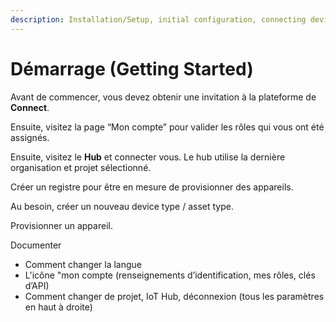 ```yaml
---
description: Installation/Setup, initial configuration, connecting devices.
---
```


# Démarrage (Getting Started)

Avant de commencer, vous devez obtenir une invitation à la plateforme de **Connect**.

Ensuite, visitez la page “Mon compte” pour valider les rôles qui vous ont été assignés.

Ensuite, visitez le **Hub** et connecter vous. Le hub utilise la dernière organisation et projet sélectionné.

Créer un registre pour être en mesure de provisionner des appareils.

Au besoin, créer un nouveau device type / asset type.&#x20;

Provisionner un appareil.&#x20;





Documenter&#x20;

* Comment changer la langue
* L'icône "mon compte (renseignements d’identification, mes rôles, clés d’API)
* Comment changer de projet, IoT Hub, déconnexion (tous les paramètres en haut à droite)
